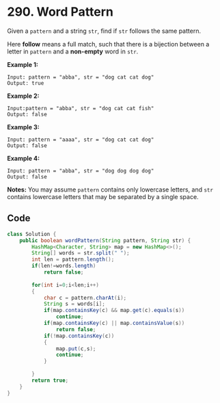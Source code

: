 # 290. Word Pattern

Given a `pattern` and a string `str`, find if `str` follows the same pattern.

Here **follow** means a full match, such that there is a bijection between a letter in `pattern` and a **non-empty** word in `str`.

**Example 1:**

```
Input: pattern = "abba", str = "dog cat cat dog"
Output: true
```

**Example 2:**

```
Input:pattern = "abba", str = "dog cat cat fish"
Output: false
```

**Example 3:**

```
Input: pattern = "aaaa", str = "dog cat cat dog"
Output: false
```

**Example 4:**

```
Input: pattern = "abba", str = "dog dog dog dog"
Output: false
```

**Notes:**
You may assume `pattern` contains only lowercase letters, and `str` contains lowercase letters that may be separated by a single space.



## Code

```java
class Solution {
    public boolean wordPattern(String pattern, String str) {
        HashMap<Character, String> map = new HashMap<>();
        String[] words = str.split(" ");
        int len = pattern.length();
        if(len!=words.length)
            return false;
        
        for(int i=0;i<len;i++)
        {
            char c = pattern.charAt(i);
            String s = words[i];
            if(map.containsKey(c) && map.get(c).equals(s))
                continue;
            if(map.containsKey(c) || map.containsValue(s))
                return false;
            if(!map.containsKey(c))
            {
                map.put(c,s);
                continue;
            }
            
        }
        return true;
    }
}
```

